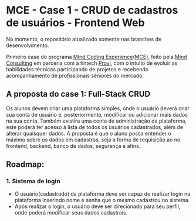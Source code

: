 # MCE - Case 1 - CRUD de cadastros de usuários - Frontend Web

No momento, o repositório atualizado somente nas branches de desenvolvimento.

Primeiro case do programa [Mind Coding Experience(MCE)](https://conteudos.provi.com.br/mind-coding-experience/), feito pela [Mind Consulting](https://mindconsulting.com.br/) em parceria com a fintech [Provi](https://provi.com.br), com o intuito de evoluir as habilidades técnicas participando de projetos e recebendo acompanhamento de profissionais sêniores do mercado.

## A proposta do case 1: Full-Stack CRUD

Os alunos devem criar uma plataforma simples, onde o usuário deverá criar sua conta de usuário e, posteriormente, modificar ou adicionar mais dados na sua conta. Também existira uma conta de administração da plataforma, este poderá ter acesso à lista de todos os usuários cadastrados, além de alterar quaisquer dados. A proposta é que o aluno possa entender o máximo sobre os dados em cadastros, seja a forma de requisição ao no frontend, backend, banco de dados, segurança e afins.

## Roadmap:

### 1. Sistema de login

* O usuário(cadastrado) da plataforma deve ser capaz de realizar login na plataforma inserindo nome e senha que o mesmo cadastrou no sistema.
* Após realizar o login, o usuário deve ser direcionado para seu perfil, onde poderá modificar seus dados cadastrais.
